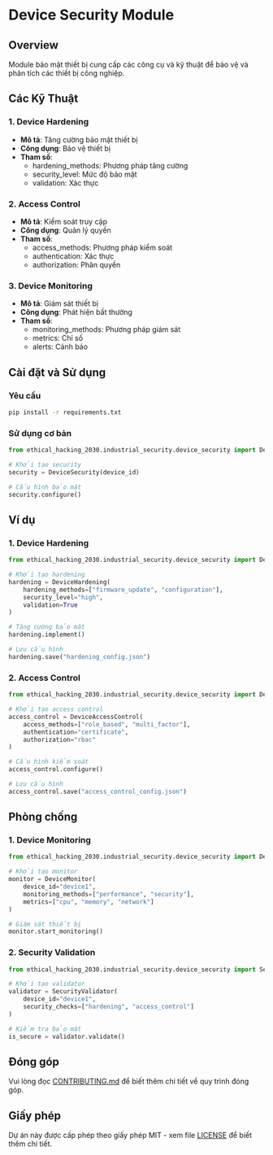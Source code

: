 # Device Security Module

## Overview
Module bảo mật thiết bị cung cấp các công cụ và kỹ thuật để bảo vệ và phân tích các thiết bị công nghiệp.

## Các Kỹ Thuật

### 1. Device Hardening
- **Mô tả**: Tăng cường bảo mật thiết bị
- **Công dụng**: Bảo vệ thiết bị
- **Tham số**:
  - hardening_methods: Phương pháp tăng cường
  - security_level: Mức độ bảo mật
  - validation: Xác thực

### 2. Access Control
- **Mô tả**: Kiểm soát truy cập
- **Công dụng**: Quản lý quyền
- **Tham số**:
  - access_methods: Phương pháp kiểm soát
  - authentication: Xác thực
  - authorization: Phân quyền

### 3. Device Monitoring
- **Mô tả**: Giám sát thiết bị
- **Công dụng**: Phát hiện bất thường
- **Tham số**:
  - monitoring_methods: Phương pháp giám sát
  - metrics: Chỉ số
  - alerts: Cảnh báo

## Cài đặt và Sử dụng

### Yêu cầu
```bash
pip install -r requirements.txt
```

### Sử dụng cơ bản
```python
from ethical_hacking_2030.industrial_security.device_security import DeviceSecurity

# Khởi tạo security
security = DeviceSecurity(device_id)

# Cấu hình bảo mật
security.configure()
```

## Ví dụ

### 1. Device Hardening
```python
from ethical_hacking_2030.industrial_security.device_security import DeviceHardening

# Khởi tạo hardening
hardening = DeviceHardening(
    hardening_methods=["firmware_update", "configuration"],
    security_level="high",
    validation=True
)

# Tăng cường bảo mật
hardening.implement()

# Lưu cấu hình
hardening.save("hardening_config.json")
```

### 2. Access Control
```python
from ethical_hacking_2030.industrial_security.device_security import DeviceAccessControl

# Khởi tạo access control
access_control = DeviceAccessControl(
    access_methods=["role_based", "multi_factor"],
    authentication="certificate",
    authorization="rbac"
)

# Cấu hình kiểm soát
access_control.configure()

# Lưu cấu hình
access_control.save("access_control_config.json")
```

## Phòng chống

### 1. Device Monitoring
```python
from ethical_hacking_2030.industrial_security.device_security import DeviceMonitor

# Khởi tạo monitor
monitor = DeviceMonitor(
    device_id="device1",
    monitoring_methods=["performance", "security"],
    metrics=["cpu", "memory", "network"]
)

# Giám sát thiết bị
monitor.start_monitoring()
```

### 2. Security Validation
```python
from ethical_hacking_2030.industrial_security.device_security import SecurityValidator

# Khởi tạo validator
validator = SecurityValidator(
    device_id="device1",
    security_checks=["hardening", "access_control"]
)

# Kiểm tra bảo mật
is_secure = validator.validate()
```

## Đóng góp
Vui lòng đọc [CONTRIBUTING.md](../../../../CONTRIBUTING.md) để biết thêm chi tiết về quy trình đóng góp.

## Giấy phép
Dự án này được cấp phép theo giấy phép MIT - xem file [LICENSE](../../../../LICENSE) để biết thêm chi tiết. 
